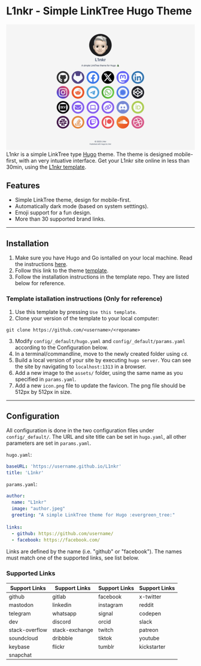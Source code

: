 # L1nkr - Simple LinkTree Hugo Theme
![L1nkr - Simple LinkTree Hugo Theme](https://raw.githubusercontent.com/chrede88/l1nkr/main/images/screenshot.png)
L1nkr is a simple LinkTree type [Hugo](https://gohugo.io) theme. The theme is designed mobile-first, with an very intuative interface. Get your L1nkr site online in less than 30min, using the [L1nkr template](https://github.com/Chrede88/L1nkrTemplate).

## Features

- Simple LinkTree theme, design for mobile-first.
- Automatically dark mode (based on system setttings).
- Emoji support for a fun design.
- More than 30 supported brand links.

---

## Installation

1) Make sure you have Hugo and Go isntalled on your local machine. Read the instructions [here](https://gohugo.io/installation/).
2) Follow this link to the theme [template](https://github.com/Chrede88/L1nkrTemplate).
3) Follow the installation instructions in the template repo. They are listed below for reference.

### Template istallation instructions (Only for reference) 
1) Use this template by pressing `Use this template`.
2) Clone your version of the template to your local computer:
```shell
git clone https://github.com/<username>/<reponame>
```
3) Modify `config/_default/hugo.yaml` and `config/_default/params.yaml` according to the Configuration below.
4) In a terminal/commandline, move to the newly created folder using `cd`.
5) Build a local version of your site by executing `hugo server`. You can see the site by navigating to `localhost:1313` in a browser.
6) Add a new image to the `assets/` folder, using the same name as you specified in `params.yaml`.
7) Add a new `icon.png` file to update the favicon. The png file should be 512px by 512px in size.

---

## Configuration

All configuration is done in the two configuration files under `config/_default/`. The URL and site title can be set in `hugo.yaml`, all other parameters are set in `params.yaml`.

`hugo.yaml`:
```yaml
baseURL: 'https://username.github.io/L1nkr'
title: 'L1nkr'
```

`params.yaml`:
```yaml
author:
  name: "L1nkr"
  image: "author.jpeg"
  greeting: "A simple LinkTree theme for Hugo :evergreen_tree:"

links:
  - github: https://github.com/username/
  - facebook: https://facebook.com/
```

Links are defined by the name (i.e. "github" or "facebook"). The names must match one of the supported links, see list below.

### Supported Links
| **Support Links** | **Support Links** | **Support Links** | **Support Links** |
| --- | --- | --- | --- |
| github | gitlab | facebook | x-twitter |
| mastodon | linkedin | instagram | reddit |
| telegram | whatsapp | signal | codepen |
| dev | discord | orcid | slack |
| stack-overflow | stack-exchange | twitch | patreon |
| soundcloud | dribbble | tiktok | youtube |
| keybase | flickr | tumblr | kickstarter |
| snapchat | | | |
